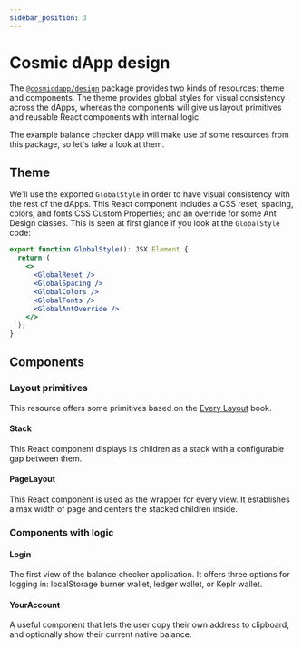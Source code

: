 ```yaml
---
sidebar_position: 3
---
```


# Cosmic dApp design

The [`@cosmicdapp/design`](https://github.com/CosmWasm/dApps/tree/master/packages/design) package provides two kinds of resources: theme and components. The theme provides global styles for visual consistency across the dApps, whereas the components will give us layout primitives and reusable React components with internal logic.

The example balance checker dApp will make use of some resources from this package, so let's take a look at them.

## Theme

We'll use the exported `GlobalStyle` in order to have visual consistency with the rest of the dApps. This React component includes a CSS reset; spacing, colors, and fonts CSS Custom Properties; and an override for some Ant Design classes. This is seen at first glance if you look at the `GlobalStyle` code:

```jsx
export function GlobalStyle(): JSX.Element {
  return (
    <>
      <GlobalReset />
      <GlobalSpacing />
      <GlobalColors />
      <GlobalFonts />
      <GlobalAntOverride />
    </>
  );
}
```

## Components

### Layout primitives

This resource offers some primitives based on the [Every Layout](https://every-layout.dev) book.

#### Stack

This React component displays its children as a stack with a configurable gap between them.

#### PageLayout

This React component is used as the wrapper for every view. It establishes a max width of page and centers the stacked children inside.

### Components with logic

#### Login

The first view of the balance checker application. It offers three options for logging in: localStorage burner wallet, ledger wallet, or Keplr wallet.

#### YourAccount

A useful component that lets the user copy their own address to clipboard, and optionally show their current native balance.

